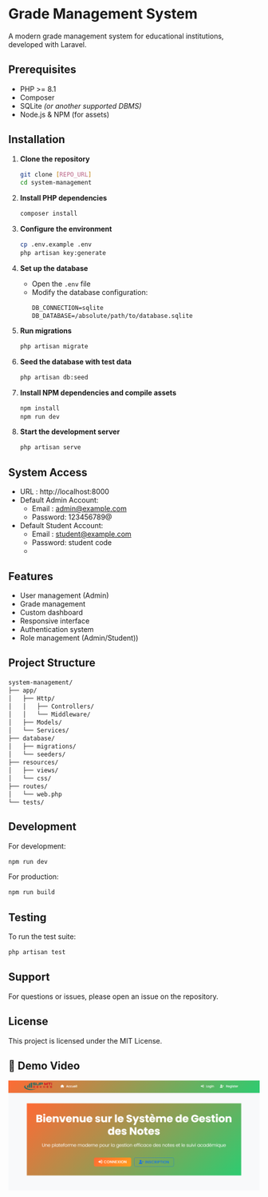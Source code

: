 # Grade Management System

A modern grade management system for educational institutions, developed with Laravel.

## Prerequisites

- PHP >= 8.1  
- Composer  
- SQLite *(or another supported DBMS)*  
- Node.js & NPM (for assets)

## Installation

1. **Clone the repository**
   ```bash
   git clone [REPO_URL]
   cd system-management
   ```

2. **Install PHP dependencies**
   ```bash
   composer install
   ```

3. **Configure the environment**
   ```bash
   cp .env.example .env
   php artisan key:generate
   ```

4. **Set up the database**
   - Open the `.env` file
   - Modify the database configuration:
     ```
     DB_CONNECTION=sqlite
     DB_DATABASE=/absolute/path/to/database.sqlite
     ```

5. **Run migrations**
   ```bash
   php artisan migrate
   ```

6. **Seed the database with test data**
   ```bash
   php artisan db:seed
   ```

7. **Install NPM dependencies and compile assets**
   ```bash
   npm install
   npm run dev
   ```

8. **Start the development server**
   ```bash
   php artisan serve
   ```

## System Access

- URL : http://localhost:8000
- Default Admin Account:
  - Email : admin@example.com
  - Password: 123456789@
- Default Student Account:
  - Email : student@example.com
  - Password: student code
  - 
## Features

- User management (Admin)
- Grade management
- Custom dashboard
- Responsive interface
- Authentication system
- Role management (Admin/Student))

## Project Structure

```
system-management/
├── app/
│   ├── Http/
│   │   ├── Controllers/
│   │   └── Middleware/
│   ├── Models/
│   └── Services/
├── database/
│   ├── migrations/
│   └── seeders/
├── resources/
│   ├── views/
│   └── css/
├── routes/
│   └── web.php
└── tests/
```

## Development
For development:
```bash
npm run dev
```

For production:
```bash
npm run build
```

## Testing

To run the test suite:
```bash
php artisan test
```

## Support

For questions or issues, please open an issue on the repository.

## License

This project is licensed under the MIT License.

## 🎥 Demo Video

[![Watch the video](Home-Page.png)](https://drive.google.com/file/d/1LT98ejjDdQC1FFxX-QKhJlqXCbyiM0NA/view?usp=sharing)

